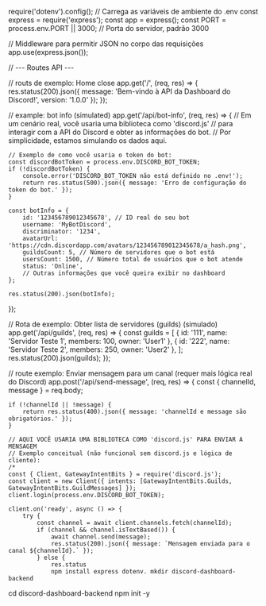 
require('dotenv').config(); // Carrega as variáveis de ambiente do .env
const express = require('express');
const app = express();
const PORT = process.env.PORT || 3000; // Porta do servidor, padrão 3000

// Middleware para permitir JSON no corpo das requisições
app.use(express.json());

// --- Routes API ---

// routs de exemplo: Home close
app.get('/', (req, res) => {
    res.status(200).json({
        message: 'Bem-vindo à API da Dashboard do Discord!',
        version: '1.0.0'
    });
});

// example: bot info (simulated)
app.get('/api/bot-info', (req, res) => {
    // Em um cenário real, você usaria uma biblioteca como 'discord.js'
    // para interagir com a API do Discord e obter as informações do bot.
    // Por simplicidade, estamos simulando os dados aqui.

    // Exemplo de como você usaria o token do bot:
    const discordBotToken = process.env.DISCORD_BOT_TOKEN;
    if (!discordBotToken) {
        console.error('DISCORD_BOT_TOKEN não está definido no .env!');
        return res.status(500).json({ message: 'Erro de configuração do token do bot.' });
    }

    const botInfo = {
        id: '123456789012345678', // ID real do seu bot
        username: 'MyBotDiscord',
        discriminator: '1234',
        avatarUrl: 'https://cdn.discordapp.com/avatars/123456789012345678/a_hash.png',
        guildsCount: 5, // Número de servidores que o bot está
        usersCount: 1500, // Número total de usuários que o bot atende
        status: 'Online',
        // Outras informações que você queira exibir no dashboard
    };

    res.status(200).json(botInfo);
});

// Rota de exemplo: Obter lista de servidores (guilds) (simulado)
app.get('/api/guilds', (req, res) => {
    const guilds = [
        { id: '111', name: 'Servidor Teste 1', members: 100, owner: 'User1' },
        { id: '222', name: 'Servidor Teste 2', members: 250, owner: 'User2' },
    ];
    res.status(200).json(guilds);
});

// route exemplo: Enviar mensagem para um canal (requer mais lógica real do Discord)
app.post('/api/send-message', (req, res) => {
    const { channelId, message } = req.body;

    if (!channelId || !message) {
        return res.status(400).json({ message: 'channelId e message são obrigatórios.' });
    }

    // AQUI VOCÊ USARIA UMA BIBLIOTECA COMO 'discord.js' PARA ENVIAR A MENSAGEM
    // Exemplo conceitual (não funcional sem discord.js e lógica de cliente):
    /*
    const { Client, GatewayIntentBits } = require('discord.js');
    const client = new Client({ intents: [GatewayIntentBits.Guilds, GatewayIntentBits.GuildMessages] });
    client.login(process.env.DISCORD_BOT_TOKEN);

    client.on('ready', async () => {
        try {
            const channel = await client.channels.fetch(channelId);
            if (channel && channel.isTextBased()) {
                await channel.send(message);
                res.status(200).json({ message: `Mensagem enviada para o canal ${channelId}.` });
            } else {
                res.status
                npm install express dotenv. mkdir discord-dashboard-backend
cd discord-dashboard-backend
npm init -y


